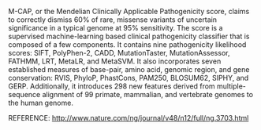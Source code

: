 M-CAP, or the Mendelian Clinically Applicable Pathogenicity score, claims to correctly dismiss 60% of rare, missense variants of uncertain significance in a typical genome at 95% sensitivity.  The score is a supervised machine-learning based clinical pathogenicity classifier that is composed of a few components.  It contains nine pathogenicity likelihood scores: SIFT, PolyPhen-2, CADD, MutationTaster, MutationAssessor, FATHMM, LRT, MetaLR, and MetaSVM.  It also incorporates seven established measures of base-pair, amino acid, genomic region, and gene conservation: RVIS, PhyloP, PhastCons, PAM250, BLOSUM62, SIPHY, and GERP.  Additionally, it introduces 298 new features derived from multiple-sequence alignment of 99 primate, mammalian, and vertebrate genomes to the human genome.

REFERENCE: http://www.nature.com/ng/journal/v48/n12/full/ng.3703.html
